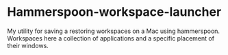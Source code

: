 # Hammerspoon-workspace-launcher
My utility for saving a restoring workspaces on a Mac using hammerspoon. Workspaces here a collection of applications and a specific placement of their windows.
